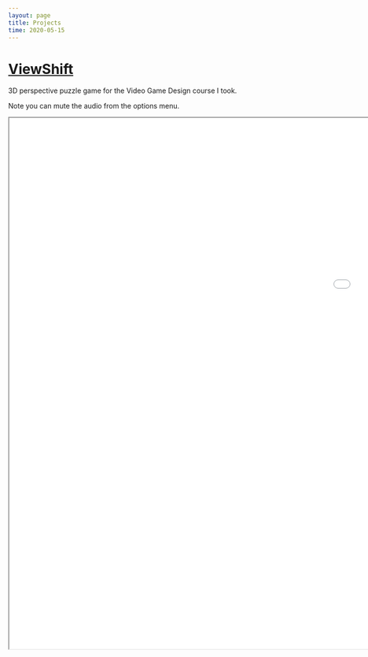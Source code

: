 ```yaml
---
layout: page
title: Projects
time: 2020-05-15
---
```

<script src="./jquery-3.4.1.min.js"></script>
<!-- <style>
    .column {
  float: left;
  width: 100.0%;
  padding: 5px;d
}

<!-- /* Clear floats after image containers */
.row::after {
  content: "";
  clear: both;
  display: table;
  width: 200%;
} -->
<!-- h1 {text-align: left;}
</style> --> 

<h1><a href="https://neonleon123.itch.io/viewshift">ViewShift</a></h1>
<p>3D perspective puzzle game for the Video Game Design course I took. </p>
<p>Note you can mute the audio from the options menu.</p>

<iframe src="{{site.baseurl}}public/Builds/index.html" id="ViewShift" title="ViewShift" width="1920px" height="1080px" volume="0"></iframe>
<script>
$( document ).ready(function() {
    var iframe = document.querySelector('ViewShift');
    console.log(iframe)
    // This code could probably be tidied up, depending on how familiar you are with the game code
    iframe.contentDocument.getElementById("muted").checked = true;
    iframe.contentWindow.speaker[0].muted = true
    iframe.contentWindow.speaker[1].muted = true
});

</script>
<!-- <script src="blob:{{site.baseurl}}public/Builds/index.html"></script> -->